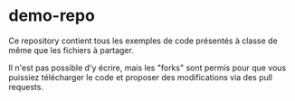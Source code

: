 demo-repo
=========
Ce repository contient tous les exemples de code présentés à classe de même que les fichiers à partager.

Il n'est pas possible d'y écrire, mais les "forks" sont permis pour que vous puissiez télécharger le code et proposer des modifications via des pull requests.

